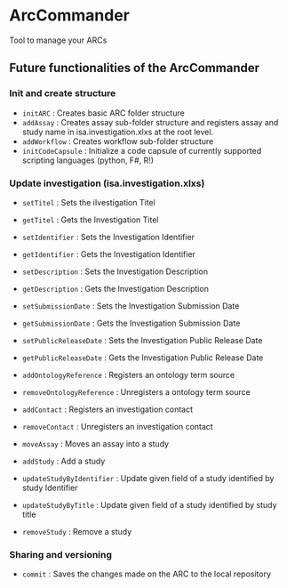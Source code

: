 # ArcCommander

Tool to manage your ARCs

## Future functionalities of the ArcCommander

### Init and create structure
* `initARC` : Creates basic ARC folder structure
* `addAssay` : Creates assay sub-folder structure and registers assay and study name in isa.investigation.xlxs at the root level.
* `addWorkflow` : Creates workflow sub-folder structure
* `initCodeCapsule` : Initialize a code capsule of currently supported scripting languages (python, F#, R!)

### Update investigation (isa.investigation.xlxs)
* `setTitel` : Sets the iIvestigation Titel
* `getTitel` : Gets the Investigation Titel
* `setIdentifier` : Sets the Investigation Identifier
* `getIdentifier` : Gets the Investigation Identifier
* `setDescription` : Sets the Investigation Description
* `getDescription` : Gets the Investigation Description

* `setSubmissionDate`  : Sets the Investigation Submission Date
* `getSubmissionDate`  : Gets the Investigation Submission Date
* `setPublicReleaseDate` : Sets the Investigation Public Release Date
* `getPublicReleaseDate` : Gets the Investigation Public Release Date

* `addOntologyReference` : Registers an ontology term source 
* `removeOntologyReference` : Unregisters a ontology term source 


* `addContact` : Registers an investigation contact
* `removeContact` : Unregisters an investigation contact

* `moveAssay` : Moves an assay into a study

* `addStudy` : Add a study 
* `updateStudyByIdentifier` : Update given field of a study identified by study Identifier
* `updateStudyByTitle` : Update given field of a study identified by study title
* `removeStudy` : Remove a study



### Sharing and versioning
* `commit` : Saves the changes made on the ARC to the local repository

